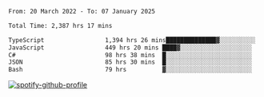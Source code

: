 <!--START_SECTION:waka-->

```txt
From: 20 March 2022 - To: 07 January 2025

Total Time: 2,387 hrs 17 mins

TypeScript                 1,394 hrs 26 mins██████████████▓░░░░░░░░░░   58.41 %
JavaScript                 449 hrs 20 mins ████▓░░░░░░░░░░░░░░░░░░░░   18.82 %
C#                         98 hrs 38 mins  █░░░░░░░░░░░░░░░░░░░░░░░░   04.13 %
JSON                       85 hrs 30 mins  █░░░░░░░░░░░░░░░░░░░░░░░░   03.58 %
Bash                       79 hrs          ▓░░░░░░░░░░░░░░░░░░░░░░░░   03.31 %
```

<!--END_SECTION:waka-->
[![spotify-github-profile](https://spotify-github-profile.vercel.app/api/view?uid=c00zprrvy9xiloa9qnco3hmng&cover_image=true&theme=novatorem&show_offline=false&background_color=121212&bar_color=53b14f&bar_color_cover=false)](https://spotify-github-profile.vercel.app/api/view?uid=c00zprrvy9xiloa9qnco3hmng&redirect=true)



